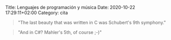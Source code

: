 Title: Lenguajes de programación y música
Date: 2020-10-22 17:29:11+02:00
Category: cita


> "The last beauty that was written in C was Schubert's 9th symphony." 

> "And in C#? Mahler's 5th, of course ;-)"



